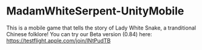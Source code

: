 # MadamWhiteSerpent-UnityMobile

This is a mobile game that tells the story of Lady White Snake, a tranditional Chinese folklore!
You can try our Beta version (0.84) here: https://testflight.apple.com/join/lNtPudTB
